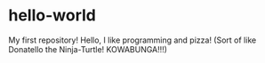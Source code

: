 # hello-world
My first repository!
Hello, I like programming and pizza! 
(Sort of like Donatello the Ninja-Turtle! KOWABUNGA!!!)
